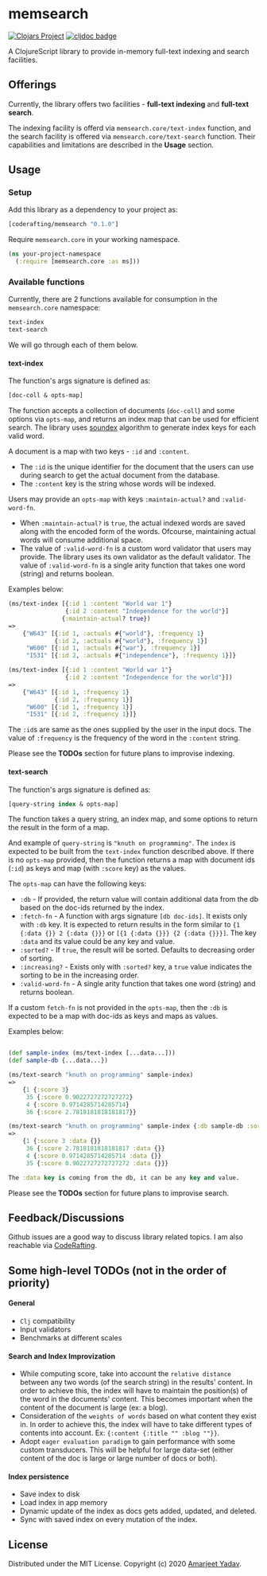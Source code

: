 # memsearch
[![Clojars Project](https://img.shields.io/clojars/v/coderafting/memsearch.svg)](https://clojars.org/coderafting/memsearch)
[![cljdoc badge](https://cljdoc.org/badge/coderafting/memsearch)](https://cljdoc.org/d/coderafting/memsearch/CURRENT)

A ClojureScript library to provide in-memory full-text indexing and search facilities.

## Offerings
Currently, the library offers two facilities - **full-text indexing** and **full-text search**.

The indexing facility is offerd via `memsearch.core/text-index` function, and the search facility is offered via `memsearch.core/text-search` function. Their capabilities and limitations are described in the **Usage** section.

## Usage

### Setup
Add this library as a dependency to your project as:
```clojure
[coderafting/memsearch "0.1.0"]
```
Require `memsearch.core` in your working namespace.
```clojure
(ns your-project-namespace
  (:require [memsearch.core :as ms]))
```

### Available functions
Currently, there are 2 functions available for consumption in the `memsearch.core` namespace:
```clojure
text-index
text-search
```
We will go through each of them below.

#### text-index
The function's args signature is defined as:
```clojure
[doc-coll & opts-map]
```
The function accepts a collection of documents (`doc-coll`) and some options via `opts-map`, and returns an index map that can be used for efficient search. The library uses [soundex](https://en.wikipedia.org/wiki/Soundex) algorithm to generate index keys for each valid word.

A document is a map with two keys - `:id` and `:content`.

- The `:id` is the unique identifier for the document that the users can use during search to get the actual document from the database.
- The `:content` key is the string whose words will be indexed.

Users may provide an `opts-map` with keys `:maintain-actual?` and `:valid-word-fn`.

- When `:maintain-actual?` is `true`, the actual indexed words are saved along with the encoded form of the words. Ofcourse, maintaining actual words will consume additional space.
- The value of `:valid-word-fn` is a custom word validator that users may provide. The library uses its own validator as the default validator. The value of `:valid-word-fn` is a single arity function that takes one word (string) and returns boolean.

Examples below:

```clojure
(ms/text-index [{:id 1 :content "World war 1"}
                {:id 2 :content "Independence for the world"}]
               {:maintain-actual? true})
=>
    {"W643" [{:id 1, :actuals #{"world"}, :frequency 1}
             {:id 2, :actuals #{"world"}, :frequency 1}]
     "W600" [{:id 1, :actuals #{"war"}, :frequency 1}]
     "I531" [{:id 2, :actuals #{"independence"}, :frequency 1}]}

(ms/text-index [{:id 1 :content "World war 1"}
                {:id 2 :content "Independence for the world"}])
=>
    {"W643" [{:id 1, :frequency 1}
             {:id 2, :frequency 1}]
     "W600" [{:id 1, :frequency 1}]
     "I531" [{:id 2, :frequency 1}]}
```
The `:id`s are same as the ones supplied by the user in the input docs. The value of `:frequency` is the frequency of the word in the `:content` string.

Please see the **TODOs** section for future plans to improvise indexing.

#### text-search
The function's args signature is defined as:
```clojure
[query-string index & opts-map]
```
The function takes a query string, an index map, and some options to return the result in the form of a map.

And example of `query-string` is `"knuth on programming"`. The `index` is expected to be built from the `text-index` function described above. If there is no `opts-map` provided, then the function returns a map with document ids (`:id`) as keys and map (with `:score` key) as the values.

The `opts-map` can have the following keys:

- `:db` - If provided, the return value will contain additional data from the db based on the doc-ids returned by the index.
- `:fetch-fn` - A function with args signature `[db doc-ids]`. It exists only with `:db` key. It is expected to return results in the form similar to `{1 {:data {}} 2 {:data {}}}` or `[{1 {:data {}}} {2 {:data {}}}]`. The key `:data` and its value could be any key and value.
- `:sorted?` - If `true`, the result will be sorted. Defaults to decreasing order of sorting.
- `:increasing?` - Exists only with `:sorted?` key, a `true` value indicates the sorting to be in the increasing order.
- `:valid-word-fn` - A single arity function that takes one word (string) and returns boolean.

If a custom `fetch-fn` is not provided in the `opts-map`, then the `:db` is expected to be a map with doc-ids as keys and maps as values.

Examples below:

```clojure

(def sample-index (ms/text-index [...data...]))
(def sample-db {...data...})

(ms/text-search "knuth on programming" sample-index)
=>
    {1 {:score 3}
     35 {:score 0.9022727272727272}
     4 {:score 0.9714285714285714}
     36 {:score 2.7818181818181817}}

(ms/text-search "knuth on programming" sample-index {:db sample-db :sorted? true})
=>
    {1 {:score 3 :data {}}
     36 {:score 2.7818181818181817 :data {}}
     4 {:score 0.9714285714285714 :data {}}
     35 {:score 0.9022727272727272 :data {}}}

The :data key is coming from the db, it can be any key and value.
```

Please see the **TODOs** section for future plans to improvise search.

## Feedback/Discussions
Github issues are a good way to discuss library related topics. I am also reachable via [CodeRafting](https://www.coderafting.com/).

## Some high-level TODOs (not in the order of priority)

#### General
- `Clj` compatibility
- Input validators
- Benchmarks at different scales

#### Search and Index Improvization
- While computing score, take into account the `relative distance` between any two words (of the search string) in the results' content. In order to achieve this, the index will have to maintain the position(s) of the word in the documents' content. This becomes important when the content of the document is large (ex: a blog).
- Consideration of the `weights of words` based on what content they exist in. In order to achieve this, the index will have to take different types of contents into account. Ex: `{:content {:title "" :blog ""}}`.
- Adopt `eager evaluation paradigm` to gain performance with some custom transducers. This will be helpful for large data-set (either content of the doc is large or large number of docs or both).

#### Index persistence
- Save index to disk
- Load index in app memory
- Dynamic update of the index as docs gets added, updated, and deleted.
- Sync with saved index on every mutation of the index.

## License
Distributed under the MIT License. Copyright (c) 2020 [Amarjeet Yadav](https://www.coderafting.com/).
